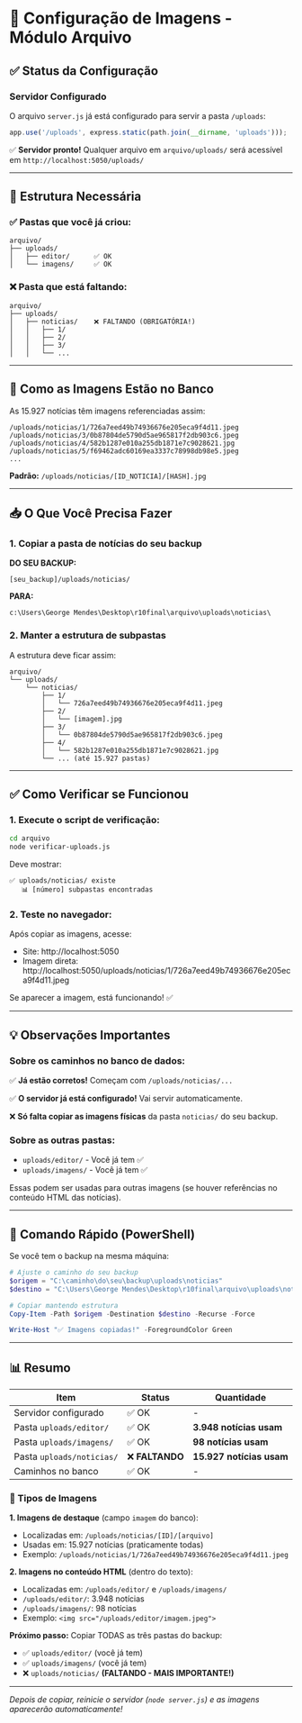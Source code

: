 # 📁 Configuração de Imagens - Módulo Arquivo

## ✅ Status da Configuração

### Servidor Configurado
O arquivo `server.js` já está configurado para servir a pasta `/uploads`:

```javascript
app.use('/uploads', express.static(path.join(__dirname, 'uploads')));
```

✅ **Servidor pronto!** Qualquer arquivo em `arquivo/uploads/` será acessível em `http://localhost:5050/uploads/`

---

## 📂 Estrutura Necessária

### ✅ Pastas que você já criou:
```
arquivo/
├── uploads/
│   ├── editor/      ✅ OK
│   └── imagens/     ✅ OK
```

### ❌ Pasta que está faltando:
```
arquivo/
├── uploads/
│   ├── noticias/    ❌ FALTANDO (OBRIGATÓRIA!)
│   │   ├── 1/
│   │   ├── 2/
│   │   ├── 3/
│   │   └── ...
```

---

## 🎯 Como as Imagens Estão no Banco

As 15.927 notícias têm imagens referenciadas assim:

```
/uploads/noticias/1/726a7eed49b74936676e205eca9f4d11.jpeg
/uploads/noticias/3/0b87804de5790d5ae965817f2db903c6.jpeg
/uploads/noticias/4/582b1287e010a255db1871e7c9028621.jpg
/uploads/noticias/5/f69462adc60169ea3337c78998db98e5.jpeg
...
```

**Padrão:** `/uploads/noticias/[ID_NOTICIA]/[HASH].jpg`

---

## 📥 O Que Você Precisa Fazer

### 1. Copiar a pasta de notícias do seu backup

**DO SEU BACKUP:**
```
[seu_backup]/uploads/noticias/
```

**PARA:**
```
c:\Users\George Mendes\Desktop\r10final\arquivo\uploads\noticias\
```

### 2. Manter a estrutura de subpastas

A estrutura deve ficar assim:
```
arquivo/
└── uploads/
    └── noticias/
        ├── 1/
        │   └── 726a7eed49b74936676e205eca9f4d11.jpeg
        ├── 2/
        │   └── [imagem].jpg
        ├── 3/
        │   └── 0b87804de5790d5ae965817f2db903c6.jpeg
        ├── 4/
        │   └── 582b1287e010a255db1871e7c9028621.jpg
        └── ... (até 15.927 pastas)
```

---

## ✅ Como Verificar se Funcionou

### 1. Execute o script de verificação:
```bash
cd arquivo
node verificar-uploads.js
```

Deve mostrar:
```
✅ uploads/noticias/ existe
   📊 [número] subpastas encontradas
```

### 2. Teste no navegador:

Após copiar as imagens, acesse:
- Site: http://localhost:5050
- Imagem direta: http://localhost:5050/uploads/noticias/1/726a7eed49b74936676e205eca9f4d11.jpeg

Se aparecer a imagem, está funcionando! ✅

---

## 💡 Observações Importantes

### Sobre os caminhos no banco de dados:

✅ **Já estão corretos!** Começam com `/uploads/noticias/...`

✅ **O servidor já está configurado!** Vai servir automaticamente.

❌ **Só falta copiar as imagens físicas** da pasta `noticias/` do seu backup.

### Sobre as outras pastas:

- `uploads/editor/` - Você já tem ✅
- `uploads/imagens/` - Você já tem ✅

Essas podem ser usadas para outras imagens (se houver referências no conteúdo HTML das notícias).

---

## 🚀 Comando Rápido (PowerShell)

Se você tem o backup na mesma máquina:

```powershell
# Ajuste o caminho do seu backup
$origem = "C:\caminho\do\seu\backup\uploads\noticias"
$destino = "C:\Users\George Mendes\Desktop\r10final\arquivo\uploads\noticias"

# Copiar mantendo estrutura
Copy-Item -Path $origem -Destination $destino -Recurse -Force

Write-Host "✅ Imagens copiadas!" -ForegroundColor Green
```

---

## 📊 Resumo

| Item | Status | Quantidade |
|------|--------|------------|
| Servidor configurado | ✅ OK | - |
| Pasta `uploads/editor/` | ✅ OK | **3.948 notícias usam** |
| Pasta `uploads/imagens/` | ✅ OK | **98 notícias usam** |
| Pasta `uploads/noticias/` | ❌ **FALTANDO** | **15.927 notícias usam** |
| Caminhos no banco | ✅ OK | - |

### 🎯 Tipos de Imagens

**1. Imagens de destaque** (campo `imagem` do banco):
- Localizadas em: `/uploads/noticias/[ID]/[arquivo]`
- Usadas em: 15.927 notícias (praticamente todas)
- Exemplo: `/uploads/noticias/1/726a7eed49b74936676e205eca9f4d11.jpeg`

**2. Imagens no conteúdo HTML** (dentro do texto):
- Localizadas em: `/uploads/editor/` e `/uploads/imagens/`
- `/uploads/editor/`: 3.948 notícias
- `/uploads/imagens/`: 98 notícias
- Exemplo: `<img src="/uploads/editor/imagem.jpeg">`

**Próximo passo:** Copiar TODAS as três pastas do backup:
- ✅ `uploads/editor/` (você já tem)
- ✅ `uploads/imagens/` (você já tem)  
- ❌ `uploads/noticias/` **(FALTANDO - MAIS IMPORTANTE!)**

---

*Depois de copiar, reinicie o servidor (`node server.js`) e as imagens aparecerão automaticamente!*
